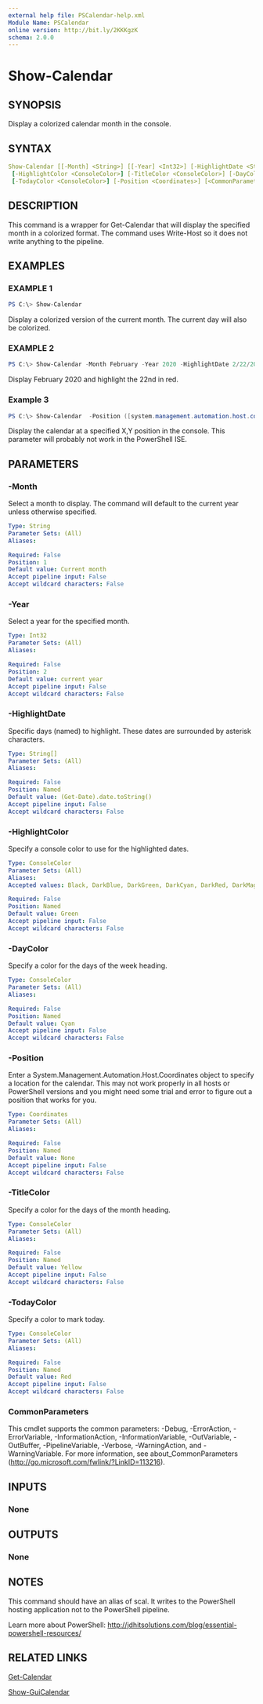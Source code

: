 ```yaml
---
external help file: PSCalendar-help.xml
Module Name: PSCalendar
online version: http://bit.ly/2KKKgzK
schema: 2.0.0
---
```


# Show-Calendar

## SYNOPSIS

Display a colorized calendar month in the console.

## SYNTAX

```yaml
Show-Calendar [[-Month] <String>] [[-Year] <Int32>] [-HighlightDate <String[]>]
 [-HighlightColor <ConsoleColor>] [-TitleColor <ConsoleColor>] [-DayColor <ConsoleColor>]
 [-TodayColor <ConsoleColor>] [-Position <Coordinates>] [<CommonParameters>]
```

## DESCRIPTION

This command is a wrapper for Get-Calendar that will display the specified month in a colorized format. The command uses Write-Host so it does not write anything to the pipeline.

## EXAMPLES

### EXAMPLE 1

```powershell
PS C:\> Show-Calendar
```

Display a colorized version of the current month. The current day will also be colorized.

### EXAMPLE 2

```powershell
PS C:\> Show-Calendar -Month February -Year 2020 -HighlightDate 2/22/20 -HighlightColor red
```

Display February 2020 and highlight the 22nd in red.

### Example 3

```powershell
PS C:\> Show-Calendar  -Position ([system.management.automation.host.coordinates]::new(75,1))
```

Display the calendar at a specified X,Y position in the console. This parameter will probably not work in the PowerShell ISE.

## PARAMETERS

### -Month

Select a month to display. The command will default to the current year unless otherwise specified.

```yaml
Type: String
Parameter Sets: (All)
Aliases:

Required: False
Position: 1
Default value: Current month
Accept pipeline input: False
Accept wildcard characters: False
```

### -Year

Select a year for the specified month.

```yaml
Type: Int32
Parameter Sets: (All)
Aliases:

Required: False
Position: 2
Default value: current year
Accept pipeline input: False
Accept wildcard characters: False
```

### -HighlightDate

Specific days (named) to highlight. These dates are surrounded by asterisk characters.

```yaml
Type: String[]
Parameter Sets: (All)
Aliases:

Required: False
Position: Named
Default value: (Get-Date).date.toString()
Accept pipeline input: False
Accept wildcard characters: False
```

### -HighlightColor

Specify a console color to use for the highlighted dates.

```yaml
Type: ConsoleColor
Parameter Sets: (All)
Aliases:
Accepted values: Black, DarkBlue, DarkGreen, DarkCyan, DarkRed, DarkMagenta, DarkYellow, Gray, DarkGray, Blue, Green, Cyan, Red, Magenta, Yellow, White

Required: False
Position: Named
Default value: Green
Accept pipeline input: False
Accept wildcard characters: False
```

### -DayColor

Specify a color for the days of the week heading.

```yaml
Type: ConsoleColor
Parameter Sets: (All)
Aliases:

Required: False
Position: Named
Default value: Cyan
Accept pipeline input: False
Accept wildcard characters: False
```

### -Position

Enter a System.Management.Automation.Host.Coordinates object to specify a location for the calendar. This may not work properly in all hosts or PowerShell versions and you might need some trial and error to figure out a position that works for you.

```yaml
Type: Coordinates
Parameter Sets: (All)
Aliases:

Required: False
Position: Named
Default value: None
Accept pipeline input: False
Accept wildcard characters: False
```

### -TitleColor

Specify a color for the days of the month heading.

```yaml
Type: ConsoleColor
Parameter Sets: (All)
Aliases:

Required: False
Position: Named
Default value: Yellow
Accept pipeline input: False
Accept wildcard characters: False
```

### -TodayColor

Specify a color to mark today.

```yaml
Type: ConsoleColor
Parameter Sets: (All)
Aliases:

Required: False
Position: Named
Default value: Red
Accept pipeline input: False
Accept wildcard characters: False
```

### CommonParameters

This cmdlet supports the common parameters: -Debug, -ErrorAction, -ErrorVariable, -InformationAction, -InformationVariable, -OutVariable, -OutBuffer, -PipelineVariable, -Verbose, -WarningAction, and -WarningVariable. For more information, see about_CommonParameters (http://go.microsoft.com/fwlink/?LinkID=113216).

## INPUTS

### None

## OUTPUTS

### None

## NOTES

This command should have an alias of scal. It writes to the PowerShell hosting application not to the PowerShell pipeline.

Learn more about PowerShell: http://jdhitsolutions.com/blog/essential-powershell-resources/

## RELATED LINKS

[Get-Calendar]()

[Show-GuiCalendar]()
